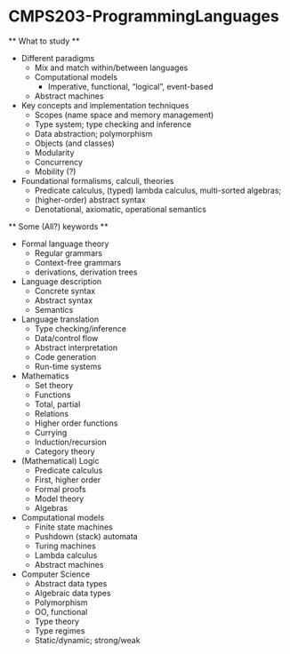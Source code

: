 # CMPS203-ProgrammingLanguages
** What to study **
- Different paradigms  
  - Mix and match within/between languages
  - Computational models
    - Imperative, functional, “logical”, event-based
  - Abstract machines
- Key concepts and implementation techniques
  - Scopes (name space and memory management)
  - Type system; type checking and inference
  - Data abstraction; polymorphism
  - Objects (and classes)
  - Modularity
  - Concurrency
  - Mobility (?)
- Foundational formalisms, calculi, theories
  - Predicate calculus, (typed) lambda calculus, multi-sorted algebras;
  - (higher-order) abstract syntax
  - Denotational, axiomatic, operational semantics

** Some (All?) keywords **
- Formal language theory
	- Regular grammars
	- Context-free grammars
    - derivations, derivation trees
- Language description
	- Concrete syntax
	- Abstract syntax
	- Semantics
- Language translation
	- Type checking/inference
	- Data/control flow
	- Abstract interpretation
	- Code generation
	- Run-time systems
- Mathematics
	- Set theory
	- Functions
    - Total, partial
	- Relations
	- Higher order functions
    - Currying
	- Induction/recursion
	- Category theory
- (Mathematical) Logic
	- Predicate calculus
    - First, higher order
	- Formal proofs
	- Model theory
	- Algebras
- Computational models
	- Finite state machines
	- Pushdown (stack) automata
	- Turing machines
	- Lambda calculus
	- Abstract machines
- Computer Science
	- Abstract data types
    - Algebraic data types
	- Polymorphism
    - OO, functional
	- Type theory
	- Type regimes
    - Static/dynamic; strong/weak
